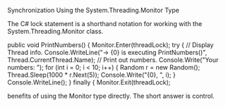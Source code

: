 Synchronization Using the System.Threading.Monitor Type

The C# lock statement is a shorthand notation for working with the System.Threading.Monitor class.

public void PrintNumbers()
{
Monitor.Enter(threadLock);
try
{
// Display Thread info.
Console.WriteLine("-> {0} is executing PrintNumbers()",
Thread.CurrentThread.Name);
// Print out numbers.
Console.Write("Your numbers: ");
for (int i = 0; i < 10; i++)
{
Random r = new Random();
Thread.Sleep(1000 * r.Next(5));
Console.Write("{0}, ", i);
}
Console.WriteLine();
}
finally
{
Monitor.Exit(threadLock);

benefits of using the Monitor type directly. The short
answer is control.

